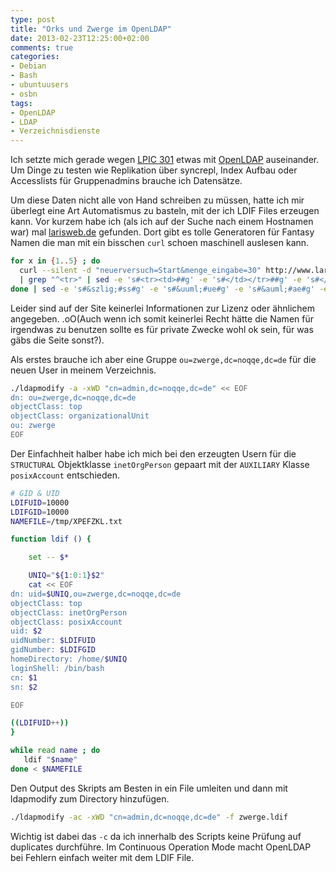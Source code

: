 ```yaml
---
type: post
title: "Orks und Zwerge im OpenLDAP"
date: 2013-02-23T12:25:00+02:00
comments: true
categories:
- Debian
- Bash
- ubuntuusers
- osbn
tags:
- OpenLDAP
- LDAP
- Verzeichnisdienste
---
```


Ich setzte mich gerade wegen [LPIC 301](http://www.lpi.org/linux-certifications/programs/lpic-3/exam-301)
etwas mit [OpenLDAP](http://www.openldap.org/) auseinander. Um Dinge zu
testen wie Replikation über syncrepl, Index Aufbau oder Accesslists für
Gruppenadmins brauche ich Datensätze.

Um diese Daten nicht alle von Hand schreiben zu müssen, hatte ich mir überlegt
eine Art Automatismus zu basteln, mit der ich LDIF Files erzeugen kann.
Vor kurzem habe ich (als ich auf der Suche nach einem Hostnamen war) mal
[larisweb.de](http://www.larisweb.de/) gefunden. Dort gibt es tolle Generatoren
für Fantasy Namen die man mit ein bisschen `curl` schoen maschinell auslesen
kann.

``` bash
for x in {1..5} ; do
  curl --silent -d "neuerversuch=Start&menge_eingabe=30" http://www.larisweb.de/tools/namen_gen_zwerg.php \
  | grep "^<tr>" | sed -e 's#<tr><td>##g' -e 's#</td></tr>##g' -e 's#</td><td>#\n#'
done | sed -e 's#&szlig;#ss#g' -e 's#&uuml;#ue#g' -e 's#&auml;#ae#g' -e 's#&ouml;#oe#g' > /tmp/XPEFZKL.txt
```

Leider sind auf der Site keinerlei Informationen zur Lizenz oder ähnlichem
angegeben. .oO(Auch wenn ich somit keinerlei Recht hätte die Namen für
irgendwas zu benutzen sollte es für private Zwecke wohl ok sein, für was
gäbs die Seite sonst?).

Als erstes brauche ich aber eine Gruppe `ou=zwerge,dc=noqqe,dc=de` für die
neuen User in meinem Verzeichnis.

``` bash
./ldapmodify -a -xWD "cn=admin,dc=noqqe,dc=de" << EOF
dn: ou=zwerge,dc=noqqe,dc=de
objectClass: top
objectClass: organizationalUnit
ou: zwerge
EOF
```

Der Einfachheit halber habe ich mich bei den erzeugten Usern für die
`STRUCTURAL` Objektklasse `inetOrgPerson` gepaart mit der `AUXILIARY` Klasse
`posixAccount` entschieden.

``` bash
# GID & UID
LDIFUID=10000
LDIFGID=10000
NAMEFILE=/tmp/XPEFZKL.txt

function ldif () {

    set -- $*

    UNIQ="${1:0:1}$2"
    cat << EOF
dn: uid=$UNIQ,ou=zwerge,dc=noqqe,dc=de
objectClass: top
objectClass: inetOrgPerson
objectClass: posixAccount
uid: $2
uidNumber: $LDIFUID
gidNumber: $LDIFGID
homeDirectory: /home/$UNIQ
loginShell: /bin/bash
cn: $1
sn: $2

EOF

((LDIFUID++))
}

while read name ; do
   ldif "$name"
done < $NAMEFILE
```

Den Output des Skripts am Besten in ein File umleiten und dann mit
ldapmodify zum Directory hinzufügen.

``` bash
./ldapmodify -ac -xWD "cn=admin,dc=noqqe,dc=de" -f zwerge.ldif
```

Wichtig ist dabei das `-c` da ich innerhalb des Scripts keine Prüfung auf
duplicates durchführe. Im Continuous Operation Mode macht OpenLDAP bei
Fehlern einfach weiter mit dem LDIF File.
